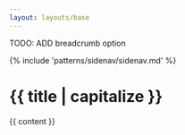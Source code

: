 ```yaml
---
layout: layouts/base
---
```

TODO: ADD breadcrumb option

<div class="grid-row grid-gap">
  <div class="tablet:grid-col-3">{% include 'patterns/sidenav/sidenav.md' %}</div>
  <div class="tablet:grid-col-fill usa-prose">
    <h1> {{ title  | capitalize }}</h1>
    {{ content }}
  </div>
</div>